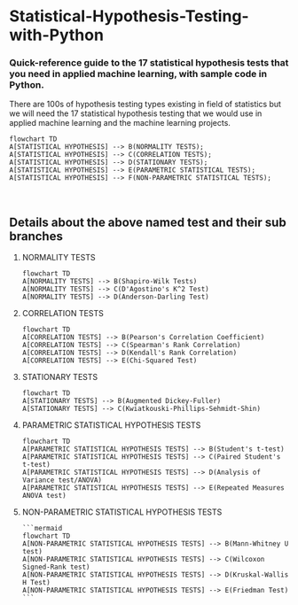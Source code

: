 # Statistical-Hypothesis-Testing-with-Python
### Quick-reference guide to the 17 statistical hypothesis tests that you need in applied machine learning, with sample code in Python.

There are 100s of hypothesis testing types existing in field of statistics but we will need the 17 statistical hypothesis testing that we would use in applied machine learning and the machine learning projects.

```mermaid
flowchart TD
A[STATISTICAL HYPOTHESIS] --> B(NORMALITY TESTS);
A[STATISTICAL HYPOTHESIS] --> C(CORRELATION TESTS);
A[STATISTICAL HYPOTHESIS] --> D(STATIONARY TESTS);
A[STATISTICAL HYPOTHESIS] --> E(PARAMETRIC STATISTICAL TESTS);
A[STATISTICAL HYPOTHESIS] --> F(NON-PARAMETRIC STATISTICAL TESTS);
```
<br>

## Details about the above named test and their sub branches

<ol>
  <li>NORMALITY TESTS
    
  ```mermaid
  flowchart TD
  A[NORMALITY TESTS] --> B(Shapiro-Wilk Tests)
  A[NORMALITY TESTS] --> C(D'Agostino's K^2 Test)
  A[NORMALITY TESTS] --> D(Anderson-Darling Test)
  ```
    
  <li>CORRELATION TESTS
  
  ```mermaid 
  flowchart TD
  A[CORRELATION TESTS] --> B(Pearson's Correlation Coefficient)
  A[CORRELATION TESTS] --> C(Spearman's Rank Correlation)
  A[CORRELATION TESTS] --> D(Kendall's Rank Correlation)
  A[CORRELATION TESTS] --> E(Chi-Squared Test)
  ```
  
  <li>STATIONARY TESTS
  
  ```mermaid
  flowchart TD
  A[STATIONARY TESTS] --> B(Augmented Dickey-Fuller)
  A[STATIONARY TESTS] --> C(Kwiatkouski-Phillips-Sehmidt-Shin)
  ```
  
  <li>PARAMETRIC STATISTICAL HYPOTHESIS TESTS
  
  ```mermaid
  flowchart TD
  A[PARAMETRIC STATISTICAL HYPOTHESIS TESTS] --> B(Student's t-test)
  A[PARAMETRIC STATISTICAL HYPOTHESIS TESTS] --> C(Paired Student's t-test)
  A[PARAMETRIC STATISTICAL HYPOTHESIS TESTS] --> D(Analysis of Variance test/ANOVA)
  A[PARAMETRIC STATISTICAL HYPOTHESIS TESTS] --> E(Repeated Measures ANOVA test)
  ```
  
  <li>NON-PARAMETRIC STATISTICAL HYPOTHESIS TESTS
    
    ```mermaid
    flowchart TD
    A[NON-PARAMETRIC STATISTICAL HYPOTHESIS TESTS] --> B(Mann-Whitney U test)
    A[NON-PARAMETRIC STATISTICAL HYPOTHESIS TESTS] --> C(Wilcoxon Signed-Rank test)
    A[NON-PARAMETRIC STATISTICAL HYPOTHESIS TESTS] --> D(Kruskal-Wallis H Test)
    A[NON-PARAMETRIC STATISTICAL HYPOTHESIS TESTS] --> E(Friedman Test)
    ```
    
</ol>
